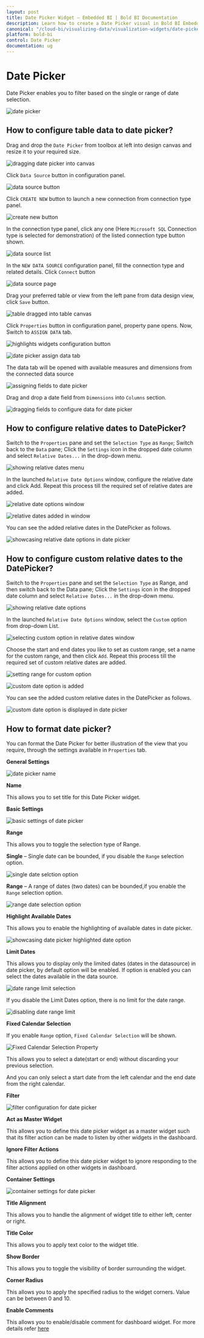 ```yaml
---
layout: post
title: Date Picker Widget – Embedded BI | Bold BI Documentation
description: Learn how to create a Date Picker visual in Bold BI Embedded dashboard, configure data field and other settings.
canonical: "/cloud-bi/visualizing-data/visualization-widgets/date-picker/"
platform: bold-bi
control: Date Picker
documentation: ug
---
```


# Date Picker

Date Picker enables you to filter based on the single or range of date selection. 

![date picker](/static/assets/embedded/visualizing-data/visualization-widgets/images/date-picker/datepicker.png)

## How to configure table data to date picker?

Drag and drop the `Date Picker` from toolbox at left into design canvas and resize it to your required size.

![dragging date picker into canvas](/static/assets/embedded/visualizing-data/visualization-widgets/images/date-picker/drop-widgets.png)

Click `Data Source` button in configuration panel.

![data source button](/static/assets/embedded/visualizing-data/visualization-widgets/images/databutton.png)

Click `CREATE NEW` button to launch a new connection from connection type panel.

![create new button](/static/assets/embedded/visualizing-data/visualization-widgets/images/datasourcebutton.png)

In the connection type panel, click any one (Here `Microsoft SQL` Connection type is selected for demonstration) of the listed connection type button shown.

![data source list](/static/assets/embedded/visualizing-data/visualization-widgets/images/datasourcelist.png)

In the `NEW DATA SOURCE` configuration panel, fill the connection type and related details. Click `Connect` button

![data source page](/static/assets/embedded/visualizing-data/visualization-widgets/images/Connectbutton.png)

Drag your preferred table or view from the left pane from data design view, click `Save` button.

![table dragged into table canvas](/static/assets/embedded/visualizing-data/visualization-widgets/images/virtualtable.png)

Click `Properties` button in configuration panel, property pane opens. Now, Switch to `ASSIGN DATA` tab.

![highlights widgets configuration button](/static/assets/embedded/visualizing-data/visualization-widgets/images/designerpropertiesbutton.png)

![date picker assign data tab](/static/assets/embedded/visualizing-data/visualization-widgets/images/date-picker/datepickerdatatab.png)

The data tab will be opened with available measures and dimensions from the connected data source

![assigning fields to date picker](/static/assets/embedded/visualizing-data/visualization-widgets/images/date-picker/datepickerassigndata.png)

Drag and drop a date field from `Dimensions` into `Columns` section.

![dragging fields to configure data for date picker](/static/assets/embedded/visualizing-data/visualization-widgets/images/date-picker/configure-widget.png)


## How to configure relative dates to DatePicker?

Switch to the `Properties` pane and set the `Selection Type` as `Range`; Switch back to the `Data` pane; Click the `Settings` icon in the dropped date column and select `Relative Dates...` in the drop-down menu.

![showing relative dates menu](/static/assets/embedded/visualizing-data/visualization-widgets/images/date-picker/relativedatesdatepicker.png)

In the launched `Relative Date Options` window, configure the relative date and click Add. Repeat this process till the required set of relative dates are added.

![relative date options window](/static/assets/embedded/visualizing-data/visualization-widgets/images/date-picker/relativedatefilterwindow_datepicker.png)

![relative dates added in window](/static/assets/embedded/visualizing-data/visualization-widgets/images/date-picker/relativedateoptionsadded_datepicker.png)

You can see the added relative dates in the DatePicker as follows.  

![showcasing relative date options in date picker](/static/assets/embedded/visualizing-data/visualization-widgets/images/date-picker/relativedateoptionsin_datepicker.png)

## How to configure custom relative dates to the DatePicker?

Switch to the  `Properties` pane and set the `Selection Type` as Range, and then switch back to the Data pane; Click the `Settings` icon in the dropped date column and select `Relative Dates...` in the drop-down menu.

![showing relative date options](/static/assets/embedded/visualizing-data/visualization-widgets/images/date-picker/customrelativedatesdatepicker.png)

In the launched `Relative Date Options` window, select the `Custom` option from drop-down List.

![selecting custom option in relative dates window](/static/assets/embedded/visualizing-data/visualization-widgets/images/date-picker/customoptionin_relativedatefilter_datepicker.png)

Choose the start and end dates you like to set as custom range, set a name for the custom range, and then click `Add`. Repeat this process till the required set of custom 
relative dates are added.

![setting range for custom option](/static/assets/embedded/visualizing-data/visualization-widgets/images/date-picker/customdatelimits_relativedatefilter_datepicker.png)

![custom date option is added](/static/assets/embedded/visualizing-data/visualization-widgets/images/date-picker/customdateadded_relativedate_datepicker.png)

You can see the added custom relative dates in the DatePicker as follows.

![custom date option is displayed in date picker](/static/assets/embedded/visualizing-data/visualization-widgets/images/date-picker/customrelativedatefilterdisplayed_datepicker.png)



## How to format date picker?

You can format the Date Picker for better illustration of the view that you require, through the settings available in `Properties` tab.

**General Settings**

![date picker name](/static/assets/embedded/visualizing-data/visualization-widgets/images/date-picker/general-settings.png)

**Name**

This allows you to set title for this Date Picker widget.

**Basic Settings**

![basic settings of date picker](/static/assets/embedded/visualizing-data/visualization-widgets/images/date-picker/basic-settings.png)

**Range**

This allows you to toggle the selection type of Range.

**Single** – Single date can be bounded, if you disable the `Range` selection option.

![single date selction option](/static/assets/embedded/visualizing-data/visualization-widgets/images/date-picker/single-selection.png)

**Range** – A range of dates (two dates) can be bounded,if you enable the `Range` selection option.

![range date selection option](/static/assets/embedded/visualizing-data/visualization-widgets/images/date-picker/range-selection.png)

**Highlight Available Dates**

This allows you to enable the highlighting of available dates in date picker.

![showcasing date picker highlighted date option](/static/assets/embedded/visualizing-data/visualization-widgets/images/date-picker/datepicker_high.png)

**Limit Dates**

This allows you to display only the limited dates (dates in the datasource) in date picker, by default option will be enabled. If option is enabled you can select the dates available in the data source.

![date range limit selection](/static/assets/embedded/visualizing-data/visualization-widgets/images/date-picker/datepicker_limit.png)

If you disable the Limit Dates option, there is no limit for the date range.

![disabling date range limit](/static/assets/embedded/visualizing-data/visualization-widgets/images/date-picker/datepicker_limitless.png)

**Fixed Calendar Selection**

If you enable `Range` option, `Fixed Calendar Selection` will be shown.

![Fixed Calendar Selection Property](/static/assets/embedded/visualizing-data/visualization-widgets/images/date-picker/Fixed-Calender-Selection-Property.png)

This allows you to select a date(start or end) without discarding your previous selection.

And you can only select a start date from the left calendar and the end date from the right calendar.

**Filter**

![filter configuration for date picker](/static/assets/embedded/visualizing-data/visualization-widgets/images/date-picker/filter.png)

**Act as Master Widget**

This allows you to define this date picker widget as a master widget such that its filter action can be made to listen by other widgets in the dashboard.

**Ignore Filter Actions**

This allows you to define this date picker widget to ignore responding to the filter actions applied on other widgets in dashboard.

**Container Settings**

![container settings for date picker](/static/assets/embedded/visualizing-data/visualization-widgets/images/date-picker/container-settings.png)

**Title Alignment**

This allows you to handle the alignment of widget title to either left, center or right.

**Title Color**

This allows you to apply text color to the widget title.

**Show Border**

This allows you to toggle the visibility of border surrounding the widget.

**Corner Radius**

This allows you to apply the specified radius to the widget corners. Value can be between 0 and 10.

**Enable Comments**

This allows you to enable/disable comment for dashboard widget. For more details refer [here](/embedded-bi/visualizing-data/working-with-widgets/commenting-widget/)






